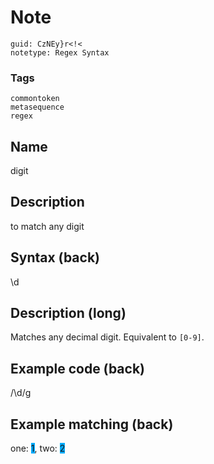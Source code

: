 # Note
```
guid: CzNEy}r<!<
notetype: Regex Syntax
```

### Tags
```
commontoken
metasequence
regex
```

## Name
digit

## Description
to match any digit

## Syntax (back)
<div>
  <div>
    \d
  </div>
</div>

## Description (long)
Matches any decimal digit. Equivalent to <code>[0-9]</code>.

## Example code (back)
/\d/g

## Example matching (back)
<div>
  one: <span style="background-color: rgb(0, 170, 255);">1</span>,
  two: <span style="background-color: rgb(0, 170, 255);">2</span>
</div>
